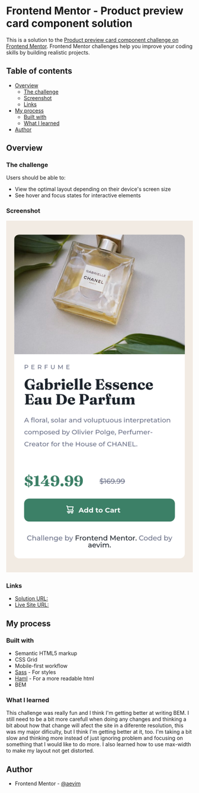 # Frontend Mentor - Product preview card component solution

This is a solution to the [Product preview card component challenge on Frontend Mentor](https://www.frontendmentor.io/challenges/product-preview-card-component-GO7UmttRfa). Frontend Mentor challenges help you improve your coding skills by building realistic projects. 

## Table of contents

- [Overview](#overview)
  - [The challenge](#the-challenge)
  - [Screenshot](#screenshot)
  - [Links](#links)
- [My process](#my-process)
  - [Built with](#built-with)
  - [What I learned](#what-i-learned)
- [Author](#author)

## Overview

### The challenge

Users should be able to:

- View the optimal layout depending on their device's screen size
- See hover and focus states for interactive elements

### Screenshot

![](./public/imgs/screenshot.jpg)

### Links

- [Solution URL:]()
- [Live Site URL:](https://aevim.github.io/product-preview-card-component-main/)

## My process

### Built with

- Semantic HTML5 markup
- CSS Grid
- Mobile-first workflow
- [Sass](https://sass-lang.com/) - For styles
- [Haml](https://haml.info/) - For a more readable html
- BEM

### What I learned

This challenge was really fun and I think I'm getting better at writing BEM. I still need to be a bit more carefull when doing any changes and thinking a bit about how that change will afect the site in a diferente resolution, this was my major dificulty, but I think I'm getting better at it, too. I'm taking a bit slow and thinking more instead of just ignoring problem and focusing on something that I would like to do more.
I also learned how to use max-width to make my layout not get distorted.

## Author

- Frontend Mentor - [@aevim](https://www.frontendmentor.io/profile/aevim)
